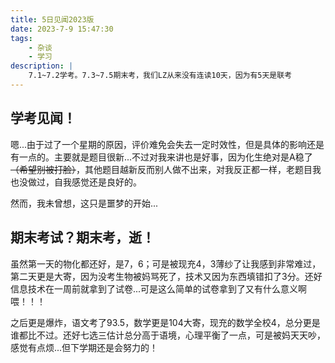 ```yaml
---
title: 5日见闻2023版
date: 2023-7-9 15:47:30
tags: 
    - 杂谈
    - 学习
description: |
    7.1~7.2学考。7.3~7.5期末考，我们LZ从来没有连读10天，因为有5天是联考
---
```


## 学考见闻！

嗯...由于过了一个星期的原因，评价难免会失去一定时效性，但是具体的影响还是有一点的。主要就是题目很新...不过对我来讲也是好事，因为化生绝对是A稳了~~（希望别被打脸）~~，其他题目越新反而别人做不出来，对我反正都一样，老题目我也没做过，自我感觉还是良好的。

然而，我未曾想，这只是噩梦的开始...

## 期末考试？期末考，逝！

虽然第一天的物化都还好，是7，6；可是被现充4，3薄纱了让我感到非常难过，第二天更是大寄，因为没考生物被妈骂死了，技术又因为东西填错扣了3分。还好信息技术在一周前就拿到了试卷...可是这么简单的试卷拿到了又有什么意义啊喂！！！



之后更是爆炸，语文考了93.5，数学更是104大寄，现充的数学全校4，总分更是谁都比不过。还好七选三估计总分高于语境，心理平衡了一点，可是被妈天天吵，感觉有点烦...但下学期还是会努力的！

